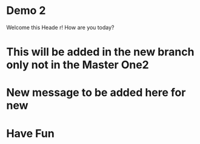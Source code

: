 # Demo 2

Welcome this Heade
r!
How are you today?

# This will be added in the new branch only not in the Master One2
# New message to be added here for new

# Have Fun

